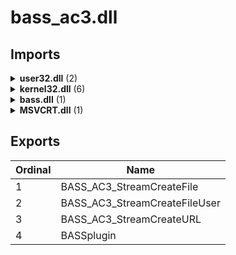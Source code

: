 # bass_ac3.dll

## Imports

<details><summary><b>user32.dll</b> (2)</summary><p>

| Ordinal | Name |
| ------- | ---- |
| 0 | MessageBoxA |
| 0 | wsprintfA |

</p></details>
<details><summary><b>kernel32.dll</b> (6)</summary><p>

| Ordinal | Name |
| ------- | ---- |
| 0 | ExitProcess |
| 0 | GetModuleHandleA |
| 0 | GetProcAddress |
| 0 | VirtualProtect |
| 0 | VirtualAlloc |
| 0 | VirtualFree |

</p></details>
<details><summary><b>bass.dll</b> (1)</summary><p>

| Ordinal | Name |
| ------- | ---- |
| 0 | _ |

</p></details>
<details><summary><b>MSVCRT.dll</b> (1)</summary><p>

| Ordinal | Name |
| ------- | ---- |
| 0 | free |

</p></details>

## Exports


| Ordinal | Name |
| ------- | ---- |
| 1 | BASS_AC3_StreamCreateFile |
| 2 | BASS_AC3_StreamCreateFileUser |
| 3 | BASS_AC3_StreamCreateURL |
| 4 | BASSplugin |

</p></details>

